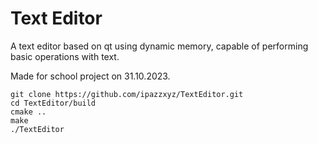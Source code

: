 # Text Editor

A text editor based on qt using dynamic memory, capable of performing basic operations with text.

Made for school project on 31.10.2023.

```
git clone https://github.com/ipazzxyz/TextEditor.git
cd TextEditor/build
cmake ..
make
./TextEditor
```
